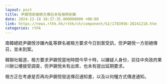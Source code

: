 ```yaml
---
layout: post
title: 尹錫悅拒絕檢方傳召未有按時到案
date: 2024-12-18 10:37:35.000000000 +08:00
link: https://news.rthk.hk/rthk/ch/component/k2/1783956-20241218.htm
categories: rthk
---
```


南韓總統尹錫悅涉嫌內亂等罪名被檢方要求今日到案受訊，但尹錫悅一方拒絕傳召，並未到案。

韓聯社報道，檢方要求尹錫悅當地時間今早十時，以嫌疑人身份，前往中央政府果川辦公樓接受調查，但尹錫悅未有出席，也未有提出延期要求。

檢方正在考慮是否再向尹錫悅發送傳召通知書，以及以何種方式傳達通知。
